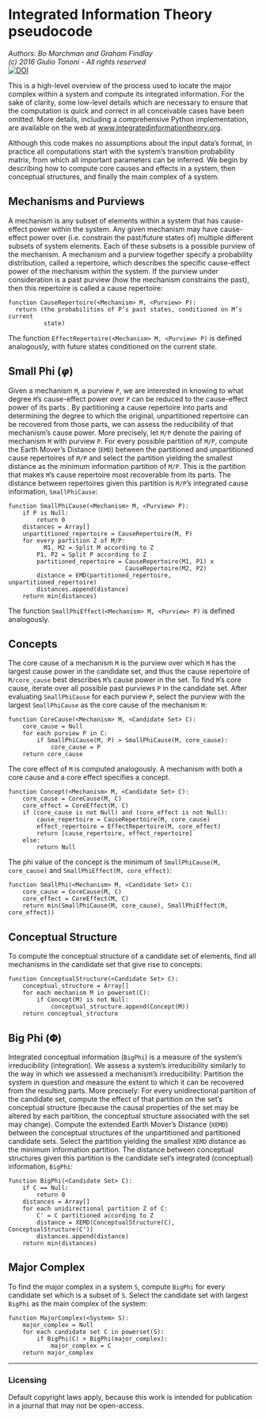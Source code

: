 # Integrated Information Theory pseudocode
*Authors: Bo Marchman and Graham Findlay*  
*(c) 2016 Giulio Tononi - All rights reserved*  
[![DOI](https://zenodo.org/badge/20194/CSC-UW/iit-pseudocode.svg)](https://zenodo.org/badge/latestdoi/20194/CSC-UW/iit-pseudocode)

This is a high-level overview of the process used to locate the major complex within a system and compute its integrated information. For the sake of clarity, some low-level details which are necessary to ensure that the computation is quick and correct in all conceivable cases have been omitted. More details, including a comprehensive Python implementation, are available on the web at www.integratedinformationtheory.org. 

Although this code makes no assumptions about the input data’s format, in practice all computations start with the system’s transition probability matrix, from which all important parameters can be inferred. We begin by describing how to compute core causes and effects in a system, then conceptual structures, and finally the main complex of a system. 

## Mechanisms and Purviews

A mechanism is any subset of elements within a system that has cause-effect power within the system. Any given mechanism may have cause-effect power over (i.e. constrain the past/future states of) multiple different subsets of system elements. Each of these subsets is a possible purview of the mechanism. A mechanism and a purview together specify a probability distribution, called a repertoire, which describes the specific cause-effect power of the mechanism within the system. If the purview under consideration is a past purview (how the mechanism constrains the past), then this repertoire is called a cause repertoire:

    function CauseRepertoire(<Mechanism> M, <Purview> P):
      return (the probabilities of P’s past states, conditioned on M’s current
              state)
           
The function `EffectRepertoire(<Mechanism> M, <Purview> P)` is defined analogously, with future states conditioned on the current state.  

## Small Phi (𝞿)

Given a mechanism `M`, a purview `P`, we are interested in knowing to what degree `M`’s cause-effect power over `P` can be reduced to the cause-effect power of its parts . By partitioning a cause repertoire into parts and determining the degree to which the original, unpartitioned repertoire can be recovered from those parts, we can assess the reducibility of that mechanism’s cause power. 
More precisely, let `M/P` denote the pairing of mechanism `M` with purview `P`. For every possible partition of `M/P`, compute the Earth Mover’s Distance (`EMD`) between the partitioned and unpartitioned cause repertoires of `M/P` and select the partition yielding the smallest distance as the minimum information partition of `M/P`. This is the partition that makes `M`’s cause repertoire most recoverable from its parts. The distance between repertoires given this partition is `M/P`’s integrated cause information, `SmallPhiCause`:

    function SmallPhiCause(<Mechanism> M, <Purview> P):
        if P is Null:
            return 0
        distances = Array[]
        unpartitioned_repertoire = CauseRepertoire(M, P)
        for every partition Z of M/P:
    	      M1, M2 = Split M according to Z
            P1, P2 = Split P according to Z
            partitioned_repertoire = CauseRepertoire(M1, P1) x
                                     CauseRepertoire(M2, P2)
            distance = EMD(partitioned_repertoire, unpartitioned_repertoire)
            distances.append(distance)
        return min(distances)
   
The function `SmallPhiEffect(<Mechanism> M, <Purview> P)` is defined analogously. 

## Concepts

The core cause of a mechanism `M` is the purview over which `M` has the largest cause power in the candidate set, and thus the cause repertoire of `M/core_cause` best describes `M`’s cause power in the set. To find `M`’s core cause, iterate over all possible past purviews `P` in the candidate set. After evaluating `SmallPhiCause` for each purview `P`, select the purview with the largest `SmallPhiCause` as the core cause of the mechanism `M`:

    function CoreCause(<Mechanism> M, <Candidate Set> C):
        core_cause = Null
        for each purview P in C:
            if SmallPhiCause(M, P) > SmallPhiCause(M, core_cause):
                core_cause = P
        return core_cause

The core effect of `M` is computed analogously. A mechanism with both a core cause and a core effect specifies a concept. 

    function Concept(<Mechanism> M, <Candidate Set> C):
        core_cause = CoreCause(M, C)
        core_effect = CoreEffect(M, C)
        if (core_cause is not Null) and (core_effect is not Null):
            cause_repertoire = CauseRepertoire(M, core_cause)
            effect_repertoire = EffectRepertoire(M, core_effect)
            return [cause_repertoire, effect_repertoire]
        else:
            return Null

The phi value of the concept is the minimum of `SmallPhiCause(M, core_cause)` and `SmallPhiEffect(M, core_effect)`:
 
    function SmallPhi(<Mechanism> M, <Candidate Set> C):
        core_cause = CoreCause(M, C)
        core_effect = CoreEffect(M, C)
        return min(SmallPhiCause(M, core_cause), SmallPhiEffect(M, core_effect))

## Conceptual Structure

To compute the conceptual structure of a candidate set of elements, find all mechanisms in the candidate set that give rise to concepts:

    function ConceptualStructure(<Candidate Set> C):
        conceptual_structure = Array[]
        for each mechanism M in powerset(C):
            if Concept(M) is not Null:
                conceptual_structure.append(Concept(M))
        return conceptual_structure
   
## Big Phi (𝚽)

Integrated conceptual information (`BigPhi`) is a measure of the system’s irreducibility (integration). We assess a system’s irreducibility similarly to the way in which we assessed a mechanism’s irreducibility:  Partition the system in question and measure the extent to which it can be recovered from the resulting parts. More precisely: For every unidirectional partition of the candidate set, compute the effect of that partition on the set’s conceptual structure (because the causal properties of the set may be altered by each partition, the conceptual structure associated with the set may change). Compute the extended Earth Mover’s Distance (`XEMD`) between the conceptual structures of the unpartitioned and partitioned candidate sets. Select the partition yielding the smallest `XEMD` distance as the minimum information partition. The distance between conceptual structures given this partition is the candidate set’s integrated (conceptual) information, `BigPhi`:

    function BigPhi(<Candidate Set> C):
        if C == Null:
            return 0
        distances = Array[]
        for each unidirectional partition Z of C:
            C' = C partitioned according to Z 
            distance = XEMD(ConceptualStructure(C), ConceptualStructure(C'))
            distances.append(distance)
        return min(distances)
   
## Major Complex

To find the major complex in a system `S`, compute `BigPhi` for every candidate set which is a subset of `S`. Select the candidate set with largest `BigPhi` as the main complex of the system:

    function MajorComplex(<System> S):
        major_complex = Null
        for each candidate set C in powerset(S):
            if BigPhi(C) > BigPhi(major_complex):
                major_complex = C
        return major_complex
        
___
### Licensing
Default copyright laws apply, because this work is intended for publication in a journal that may not be open-access. 
